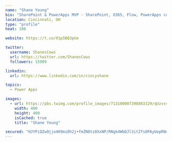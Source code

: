 ```yaml
---
name: "Shane Young"
bio: "SharePoint & PowerApps MVP - SharePoint, O365, Flow, PowerApps consulting? @PowerApps911 | Pure Snark? You found it."
location: Cincinnati, OH
type: "profile"
heat: 106

website: https://t.co/91p5BQ3pUe

twitter:
  username: ShanesCows
  url: https://twitter.com/ShanesCows
  followers: 15909

linkedin:
  url: https://www.linkedin.com/in/cincyshane

topics:
  - Power Apps

images:
  - url: https://pbs.twimg.com/profile_images/713100007398883329/qUzvsvQ3_400x400.jpg
    width: 400
    height: 400
    isCached: true
    title: "Shane Young"

secured: "HJYPiQZw9jjo4K9miOh2j+fmZN8tz8XxNP/RNgk4WbDJl3itZfsOPAyUepRNooc2ivC82J+yu+NKP+HOGEfOVbCNdBG20VFAPNESh3GSHiiol22P8GtsV9DfhyNVYsi9+gZI7kytTQlMKEXCcdFMvdpBFhGESTyWrTFuzihaABh2FgqXf5KaiNYVUGF2yO9tTWoRfaezhRxyWVlg/3IQlDnmQpBPmEDsyPaCNft6Mf+p66TpCPwCo4yf9uQIxdbeTk+N4Rqx4SX4lXrRBMXN/gU5HEo2IToSq1u07dJFH3nQ3jda5VaS+PUfxiWY54ppNw/wZNvBIWMgkT0GAoOXeOyQCSYTFZee9XV+d2WB0vrdFuuqvEBqJQWQzF7QceeGUHX1TZMrQZbLbliKeVDZjo4fVyaYWRK0tvApVTsf8zo=;OGPe/WrRwc40Hm/yC5qIHA=="
---
```


